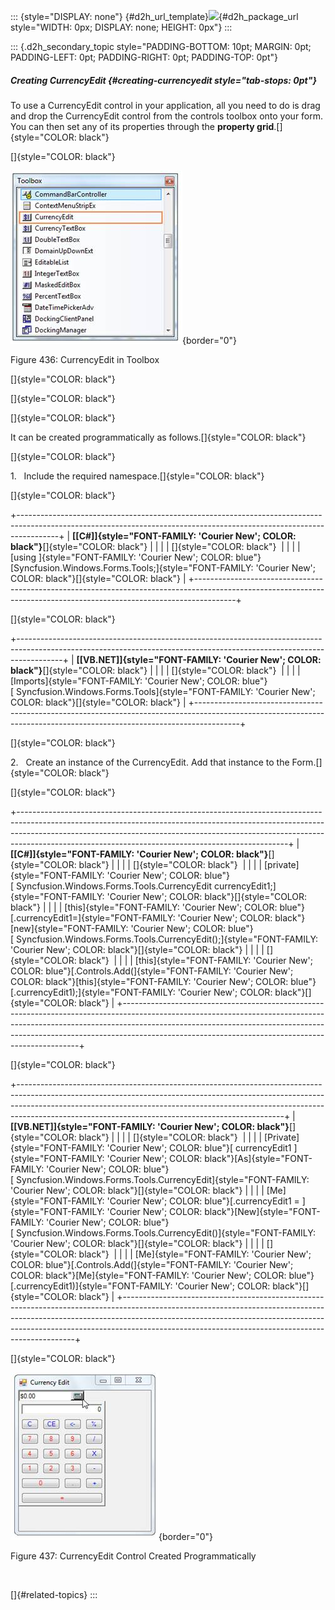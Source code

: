 ::: {style="DISPLAY: none"}
[](ms-xhelp:///?Id=d2h_url_template){#d2h_url_template}![](!package_url!){#d2h_package_url style="WIDTH: 0px; DISPLAY: none; HEIGHT: 0px"}
:::

::: {.d2h_secondary_topic style="PADDING-BOTTOM: 10pt; MARGIN: 0pt; PADDING-LEFT: 0pt; PADDING-RIGHT: 0pt; PADDING-TOP: 0pt"}
##### Creating CurrencyEdit {#creating-currencyedit style="tab-stops: 0pt"}

To use a CurrencyEdit control in your application, all you need to do is drag and drop the CurrencyEdit control from the controls toolbox onto your form. You can then set any of its properties through the **property grid**.[]{style="COLOR: black"}

[]{style="COLOR: black"} 

![](ImagesExt/image76_431.jpg){border="0"}

Figure 436: CurrencyEdit in Toolbox

[]{style="COLOR: black"} 

[]{style="COLOR: black"} 

[]{style="COLOR: black"} 

It can be created programmatically as follows.[]{style="COLOR: black"}

[]{style="COLOR: black"} 

1.   Include the required namespace.[]{style="COLOR: black"}

[]{style="COLOR: black"} 

+----------------------------------------------------------------------------------------------------------------------------------------------------------------------+
| **[\[C#\]]{style="FONT-FAMILY: 'Courier New'; COLOR: black"}**[]{style="COLOR: black"}                                                                               |
|                                                                                                                                                                      |
| []{style="COLOR: black"}                                                                                                                                             |
|                                                                                                                                                                      |
| [using ]{style="FONT-FAMILY: 'Courier New'; COLOR: blue"}[Syncfusion.Windows.Forms.Tools;]{style="FONT-FAMILY: 'Courier New'; COLOR: black"}[]{style="COLOR: black"} |
+----------------------------------------------------------------------------------------------------------------------------------------------------------------------+

[]{style="COLOR: black"} 

+-----------------------------------------------------------------------------------------------------------------------------------------------------------------------+
| **[\[VB.NET\]]{style="FONT-FAMILY: 'Courier New'; COLOR: black"}**[]{style="COLOR: black"}                                                                            |
|                                                                                                                                                                       |
| []{style="COLOR: black"}                                                                                                                                              |
|                                                                                                                                                                       |
| [Imports]{style="FONT-FAMILY: 'Courier New'; COLOR: blue"}[ Syncfusion.Windows.Forms.Tools]{style="FONT-FAMILY: 'Courier New'; COLOR: black"}[]{style="COLOR: black"} |
+-----------------------------------------------------------------------------------------------------------------------------------------------------------------------+

[]{style="COLOR: black"} 

2.   Create an instance of the CurrencyEdit. Add that instance to the Form.[]{style="COLOR: black"}

[]{style="COLOR: black"} 

+-------------------------------------------------------------------------------------------------------------------------------------------------------------------------------------------------------------------------------------------------------------------------------------------------------------+
| **[\[C#\]]{style="FONT-FAMILY: 'Courier New'; COLOR: black"}**[]{style="COLOR: black"}                                                                                                                                                                                                                      |
|                                                                                                                                                                                                                                                                                                             |
| []{style="COLOR: black"}                                                                                                                                                                                                                                                                                    |
|                                                                                                                                                                                                                                                                                                             |
| [private]{style="FONT-FAMILY: 'Courier New'; COLOR: blue"}[ Syncfusion.Windows.Forms.Tools.CurrencyEdit currencyEdit1;]{style="FONT-FAMILY: 'Courier New'; COLOR: black"}[]{style="COLOR: black"}                                                                                                           |
|                                                                                                                                                                                                                                                                                                             |
| [this]{style="FONT-FAMILY: 'Courier New'; COLOR: blue"}[.currencyEdit1=]{style="FONT-FAMILY: 'Courier New'; COLOR: black"}[new]{style="FONT-FAMILY: 'Courier New'; COLOR: blue"}[ Syncfusion.Windows.Forms.Tools.CurrencyEdit();]{style="FONT-FAMILY: 'Courier New'; COLOR: black"}[]{style="COLOR: black"} |
|                                                                                                                                                                                                                                                                                                             |
| []{style="COLOR: black"}                                                                                                                                                                                                                                                                                    |
|                                                                                                                                                                                                                                                                                                             |
| [this]{style="FONT-FAMILY: 'Courier New'; COLOR: blue"}[.Controls.Add(]{style="FONT-FAMILY: 'Courier New'; COLOR: black"}[this]{style="FONT-FAMILY: 'Courier New'; COLOR: blue"}[.currencyEdit1);]{style="FONT-FAMILY: 'Courier New'; COLOR: black"}[]{style="COLOR: black"}                                |
+-------------------------------------------------------------------------------------------------------------------------------------------------------------------------------------------------------------------------------------------------------------------------------------------------------------+

[]{style="COLOR: black"} 

+------------------------------------------------------------------------------------------------------------------------------------------------------------------------------------------------------------------------------------------------------------------------------------------------------------+
| **[\[VB.NET\]]{style="FONT-FAMILY: 'Courier New'; COLOR: black"}**[]{style="COLOR: black"}                                                                                                                                                                                                                 |
|                                                                                                                                                                                                                                                                                                            |
| []{style="COLOR: black"}                                                                                                                                                                                                                                                                                   |
|                                                                                                                                                                                                                                                                                                            |
| [Private]{style="FONT-FAMILY: 'Courier New'; COLOR: blue"}[ currencyEdit1 ]{style="FONT-FAMILY: 'Courier New'; COLOR: black"}[As]{style="FONT-FAMILY: 'Courier New'; COLOR: blue"}[ Syncfusion.Windows.Forms.Tools.CurrencyEdit]{style="FONT-FAMILY: 'Courier New'; COLOR: black"}[]{style="COLOR: black"} |
|                                                                                                                                                                                                                                                                                                            |
| [Me]{style="FONT-FAMILY: 'Courier New'; COLOR: blue"}[.currencyEdit1 = ]{style="FONT-FAMILY: 'Courier New'; COLOR: black"}[New]{style="FONT-FAMILY: 'Courier New'; COLOR: blue"}[ Syncfusion.Windows.Forms.Tools.CurrencyEdit()]{style="FONT-FAMILY: 'Courier New'; COLOR: black"}[]{style="COLOR: black"} |
|                                                                                                                                                                                                                                                                                                            |
| []{style="COLOR: black"}                                                                                                                                                                                                                                                                                   |
|                                                                                                                                                                                                                                                                                                            |
| [Me]{style="FONT-FAMILY: 'Courier New'; COLOR: blue"}[.Controls.Add(]{style="FONT-FAMILY: 'Courier New'; COLOR: black"}[Me]{style="FONT-FAMILY: 'Courier New'; COLOR: blue"}[.currencyEdit1)]{style="FONT-FAMILY: 'Courier New'; COLOR: black"}[]{style="COLOR: black"}                                    |
+------------------------------------------------------------------------------------------------------------------------------------------------------------------------------------------------------------------------------------------------------------------------------------------------------------+

[]{style="COLOR: black"} 

![](ImagesExt/image76_432.jpg){border="0"}

Figure 437: CurrencyEdit Control Created Programmatically

 

[]{#related-topics}
:::
